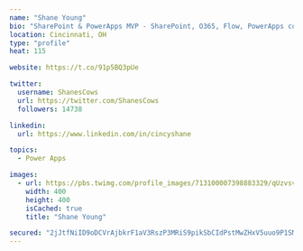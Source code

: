 ```yaml
---
name: "Shane Young"
bio: "SharePoint & PowerApps MVP - SharePoint, O365, Flow, PowerApps consulting? @PowerApps911 | Pure Snark? You found it."
location: Cincinnati, OH
type: "profile"
heat: 115

website: https://t.co/91p5BQ3pUe

twitter:
  username: ShanesCows
  url: https://twitter.com/ShanesCows
  followers: 14738

linkedin:
  url: https://www.linkedin.com/in/cincyshane

topics:
  - Power Apps

images:
  - url: https://pbs.twimg.com/profile_images/713100007398883329/qUzvsvQ3_400x400.jpg
    width: 400
    height: 400
    isCached: true
    title: "Shane Young"

secured: "2jJtfNiID9oDCVrAjbkrF1aV3RszP3MRiS9pikSbCIdPstMwZHxV5uuo9P1SM7pqNRitwW04EslrSds7Y0SJnZamrLaeBejYwecBFRUr4lBhPRvfMzjWQ7tuGU6cfffSUpKnnSCOJbvJAOdqnC6fNtK7b53BY8jUMWaFdc6JIrgG4RMej6WNCCTr7uemmh+MvI2wUITwT9OCBnUlij1NKMKGrt5H8ftsK4hEa/nsF76O9TR7lPjq/jqQtJQnXdB+ErV/yiJoilgCMHlBqyGlLwYHHEBJSaT1jQ6vE6I6HaFLiMST/NkJp0nBgfC6uzhM6RMjCqoouDyt2AimP9deBl6mG7zksHwlWta+CIgtI+3it7zEELTb1WZ6C8cVyjEhqizRd6NGnLax4E3Te4M2F+Pm461mMUKAy6wF5DyFDoY=;x/QBhwWbXNCzGgeucyThyw=="
---
```



